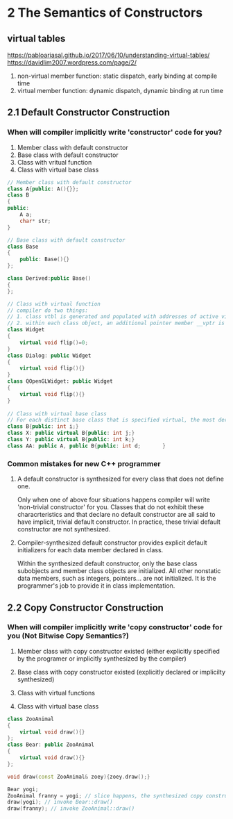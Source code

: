 # 2 The Semantics of Constructors
## virtual tables
https://pabloariasal.github.io/2017/06/10/understanding-virtual-tables/
https://davidlim2007.wordpress.com/page/2/

1. non-virtual member function: static dispatch, early binding at compile time
2. virtual member function: dynamic dispatch, dynamic binding at run time

## 2.1 Default Constructor Construction

### When will compiler implicitly write 'constructor' code for you?

1. Member class with default constructor
2. Base class with default constructor
3. Class with vritual function
4. Class with virtual base class

```cpp
// Member class with default constructor
class A{public: A(){}};
class B
{
public: 
    A a; 
    char* str;
}

// Base class with default constructor
class Base
{
    public: Base(){}
};

class Derived:public Base()
{
};

// Class with virtual function
// compiler do two things:
// 1. class vtbl is generated and populated with addresses of active virtual functions for that class.
// 2. within each class object, an additional pointer member __vptr is synthsized to hold the address of associated vtbl
class Widget
{
    virtual void flip()=0;   
}
class Dialog: public Widget
{
    virtual void flip(){}
}
class QOpenGLWidget: public Widget
{
    virtual void flip(){}
}
 
// Class with virtual base class
// For each distinct base class that is specified virtual, the most derived object contains only one base class subobject of that type, even if the class appears many times in the inheritance hierarchy
class B{public: int i;}
class X: public virtual B{public: int j;}
class Y: public virtual B{public: int k;}
class AA: public A, public B{public: int d;       }
```

### Common mistakes for new C++ programmer

1. A default constructor is synthesized for every class that does not define one.

   Only when one of above four situations happens compiler will write 'non-trivial constructor' for you. Classes that do not exhibit these characrteristics and that declare no default constructor are all said to have implicit, trivial default constructor. In practice, these trivial default constructor are not synthesized.

2. Compiler-synthesized default constructor provides explicit default initializers for each data member declared in class.

   Within the synthesized default constructor, only the base class subobjects and member class objects are initialized. All other nonstatic data members, such as integers, pointers... are not initialized. It is the programmer's job to provide it in class implementation.

## 2.2 Copy Constructor Construction

### When will compiler implicitly write 'copy constructor' code for you (Not Bitwise Copy Semantics?)

1. Member class with copy constructor existed (either explicitly specified by the programer or implicitly synthesized by the compiler)

2. Base class with copy constructor existed (explicitly declared or implicilty synthesized)

3. Class with virtual functions

4. Class with virtual base class

```cpp
class ZooAnimal
{
    virtual void draw(){}
};
class Bear: public ZooAnimal
{
    virtual void draw(){}
};

void draw(const ZooAnimal& zoey){zoey.draw();}

Bear yogi;
ZooAnimal franny = yogi; // slice happens, the synthesized copy constructor set franny's vptr to ZooAnimal's vtbl's address instead of Bear's vtbl address
draw(yogi); // invoke Bear::draw()
draw(franny); // invoke ZooAnimal::draw()

```